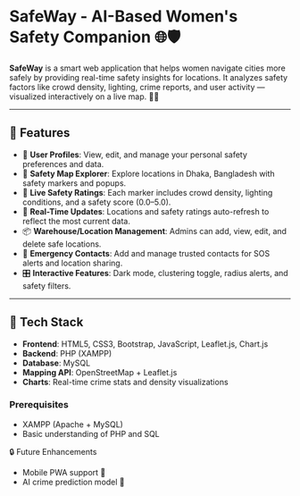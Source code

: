 # SafeWay - AI-Based Women's Safety Companion 🌐🛡️

**SafeWay** is a smart web application that helps women navigate cities more safely by providing real-time safety insights for locations. It analyzes safety factors like crowd density, lighting, crime reports, and user activity — visualized interactively on a live map. 💬📍

---

## 🌟 Features

- 🔐 **User Profiles**: View, edit, and manage your personal safety preferences and data.
- 📍 **Safety Map Explorer**: Explore locations in Dhaka, Bangladesh with safety markers and popups.
- 🚦 **Live Safety Ratings**: Each marker includes crowd density, lighting conditions, and a safety score (0.0–5.0).
- 🔁 **Real-Time Updates**: Locations and safety ratings auto-refresh to reflect the most current data.
- 📦 **Warehouse/Location Management**: Admins can add, view, edit, and delete safe locations.
- 🚨 **Emergency Contacts**: Add and manage trusted contacts for SOS alerts and location sharing.
- 🎛️ **Interactive Features**: Dark mode, clustering toggle, radius alerts, and safety filters.

---

## 🧰 Tech Stack

- **Frontend**: HTML5, CSS3, Bootstrap, JavaScript, Leaflet.js, Chart.js
- **Backend**: PHP (XAMPP)
- **Database**: MySQL
- **Mapping API**: OpenStreetMap + Leaflet.js
- **Charts**: Real-time crime stats and density visualizations


### Prerequisites

- XAMPP (Apache + MySQL)
- Basic understanding of PHP and SQL


🔒 Future Enhancements

- Mobile PWA support 📱
- AI crime prediction model 🤖

